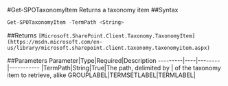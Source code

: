 #Get-SPOTaxonomyItem
Returns a taxonomy item
##Syntax
```powershell
Get-SPOTaxonomyItem -TermPath <String>
```


##Returns
```[Microsoft.SharePoint.Client.Taxonomy.TaxonomyItem](https://msdn.microsoft.com/en-us/library/microsoft.sharepoint.client.taxonomy.taxonomyitem.aspx)```

##Parameters
Parameter|Type|Required|Description
---------|----|--------|-----------
|TermPath|String|True|The path, delimited by | of the taxonomy item to retrieve, alike GROUPLABEL|TERMSETLABEL|TERMLABEL|
